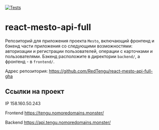 [![Tests](https://github.com/RedTengu/react-mesto-api-full-gha/actions/workflows/tests.yml/badge.svg)](https://github.com/RedTengu/react-mesto-api-full-gha/actions/workflows/tests.yml)

# react-mesto-api-full
Репозиторий для приложения проекта `Mesto`, включающий фронтенд и бэкенд части приложения со следующими возможностями: авторизации и регистрации пользователей, операции с карточками и пользователями. Бэкенд расположите в директории `backend/`, а фронтенд - в `frontend/`.

Адрес репозитория: https://github.com/RedTengu/react-mesto-api-full-gha

## Ссылки на проект

IP 158.160.50.243

Frontend https://tengu.nomoredomains.monster/

Backend https://api.tengu.nomoredomains.monster/

